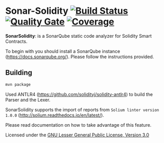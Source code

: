 # Sonar-Solidity [![Build Status](https://travis-ci.org/stylianos-agapiou-sonarsource/sonar-solidity.svg?branch=master)](https://travis-ci.org/stylianos-agapiou-sonarsource/sonar-solidity) [![Quality Gate](https://sonarcloud.io/api/project_badges/measure?project=org.sonarsource.solidity%3Asonar-solidity&metric=alert_status)](https://sonarcloud.io/dashboard?id=org.sonarsource.solidity%3Asonar-solidity) [![Coverage](https://sonarcloud.io/api/project_badges/measure?project=org.sonarsource.solidity%3Asonar-solidity&metric=coverage)](https://sonarcloud.io/component_measures?id=org.sonarsource.solidity%3Asonar-solidity&metric=coverage)

**SonarSolidity**: is a SonarQube static code analyzer for Solidity Smart Contracts.

To begin with you should install a SonarQube instance (https://docs.sonarqube.org/).
Please follow the instructions provided.

## Building

```bash
mvn package
```
Used ANTLR4 (https://github.com/solidityj/solidity-antlr4) to build the Parser and the Lexer.

SonarSolidity supports the import of reports from ```Solium linter version 1.0.0``` (http://solium.readthedocs.io/en/latest/).

Please read documentation on how to take advantage of this feature.
 
Licensed under the [GNU Lesser General Public License, Version 3.0](http://www.gnu.org/licenses/lgpl.txt)
